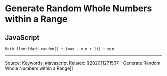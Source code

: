 # Generate Random Whole Numbers within a Range

## JavaScript
`Math.floor(Math.random() * (max - min + 1)) + min`

---
Source:
Keywords: #javascript 
Related: [[202011271507 - Generate Random Whole Numbers within a Range]]